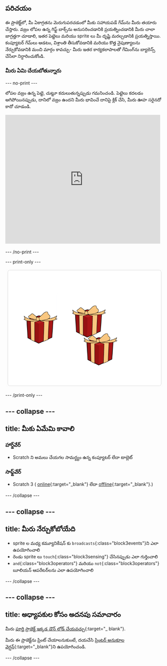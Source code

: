## పరిచయం

ఈ ప్రాజెక్ట్‌లో, మీ ఏకాగ్రతను మెరుగుపరచడంలో మీకు సహాయపడే గేమ్‌ను మీరు తయారు చేస్తారు. వజ్రం లోపల ఉన్న గిఫ్ట్ బాక్స్‌ను అనుసరించడానికి ప్రయత్నించడానికి మీరు చాలా జాగ్రత్తగా చూడాలి, ఇతర పెట్టెలు మరియు sprite లు మీ దృష్టి మరల్చడానికి ప్రయత్నిస్తాయి. కంప్యూటర్ గేమ్‌లు ఆడటం, విశ్రాంతి తీసుకోవడానికి మరియు కొత్త నైపుణ్యాలను నేర్చుకోవడానికి మంచి మార్గం కావచ్చు- మీరు ఇతర కార్యకలాపాలతో గేమింగ్‌ను బ్యాలెన్స్ చేసేలా నిర్ధారించుకోండి.

### మీరు ఏమి చేయబోతున్నారు

--- no-print ---

లోపల వజ్రం ఉన్న పెట్టె, చుట్టూ కదులుతున్నప్పుడు గమనించండి. పెట్టెలు కదలడం ఆగిపోయినప్పుడు, దానిలో వజ్రం ఉందని మీరు భావించే దానిపై క్లిక్ చేసి, మీరు ఊహ సరైనదో కాదో చూడండి.


<div class="scratch-preview">
<iframe src="https://scratch.mit.edu/projects/405012395/embed" allowtransparency="true" width="485" height="402" frameborder="0" scrolling="no" allowfullscreen></iframe>
</div>

--- /no-print ---

--- print-only ---

![పూర్తి ప్రాజెక్ట్](images/showcase_static.png)

--- /print-only ---

--- collapse ---
---
title: మీకు ఏమేమి కావాలి
---

### హార్డ్‌వేర్

+ Scratch ని అమలు చేయగల సామర్థ్యం ఉన్న కంప్యూటర్ లేదా టాబ్లెట్

### సాఫ్ట్‌వేర్

+ Scratch 3 ( [online](https://rpf.io/scratchon){:target="_blank"} లేదా [offline](https://rpf.io/scratchoff){:target="_blank"}.)

--- /collapse ---

--- collapse ---
---
title: మీరు నేర్చుకోబోయేది
---

- sprite ల మధ్య కమ్యూనికేషన్ కు `broadcasts`{:class="block3events"}ని ఎలా ఉపయోగించాలి
- రెండు sprite లు `touch`{:class="block3sensing"} చేసినప్పుడు ఎలా గుర్తించాలి
- `and`{:class="block3operators"} మరియు `not`{:class="block3operators"} బూలియన్ ఆపరేటర్‌లను ఎలా ఉపయోగించాలి

--- /collapse ---

--- collapse ---
---
title: అధ్యాపకుల కోసం అదనపు సమాచారం
---

మీరు [పూర్తి ప్రాజెక్ట్ ఇక్కడ డౌన్ లోడ్ చేయవచ్చు](https://rpf.io/p/en/focus-on-the-prize-get){:target="_ blank"}.

మీరు ఈ ప్రాజెక్ట్‌ను ప్రింట్ చేయాలనుకుంటే, దయచేసి [ప్రింటర్ అనుకూల వెర్షన్](https://projects.raspberrypi.org/en/projects/focus-on-the-prize/print){:target="_blank"}ని ఉపయోగించండి.

--- /collapse ---
